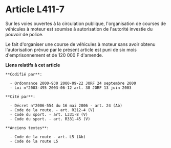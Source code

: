 # Article L411-7

Sur les voies ouvertes à la circulation publique, l'organisation de courses de véhicules à moteur est soumise à autorisation
de l'autorité investie du pouvoir de police.

Le fait d'organiser une course de véhicules à moteur sans avoir obtenu l'autorisation prévue par le présent article est puni
de six mois d'emprisonnement et de 120 000 F d'amende.

**Liens relatifs à cet article**

	**Codifié par**:

	  - Ordonnance 2000-930 2000-09-22 JORF 24 septembre 2000
	  - Loi n°2003-495 2003-06-12 art. 38 JORF 13 juin 2003

	**Cité par**:

	  - Décret n°2006-554 du 16 mai 2006 - art. 24 (Ab)
	  - Code de la route. - art. R212-4 (V)
	  - Code du sport. - art. L331-8 (V)
	  - Code du sport. - art. R331-45 (V)

	**Anciens textes**:

	  - Code de la route - art. L5 (Ab)
	  - Code de la route L5
